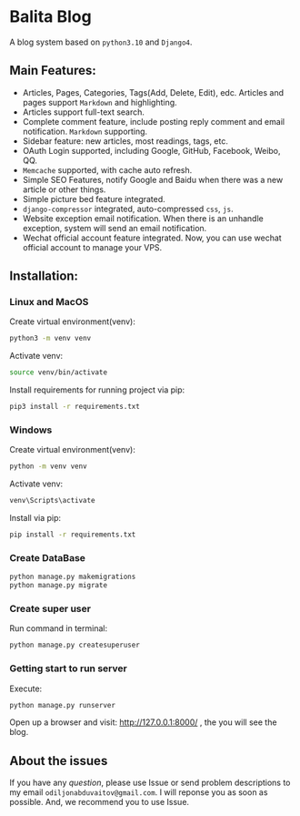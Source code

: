 # Balita Blog


A blog system based on `python3.10` and `Django4`.




## Main Features:
- Articles, Pages, Categories, Tags(Add, Delete, Edit), edc. Articles and pages support `Markdown` and highlighting.
- Articles support full-text search.
- Complete comment feature, include posting reply comment and email notification. `Markdown` supporting.
- Sidebar feature: new articles, most readings, tags, etc.
- OAuth Login supported, including Google, GitHub, Facebook, Weibo, QQ.
- `Memcache` supported, with cache auto refresh.
- Simple SEO Features, notify Google and Baidu when there was a new article or other things.
- Simple picture bed feature integrated.
- `django-compressor` integrated, auto-compressed `css`, `js`.
- Website exception email notification. When there is an unhandle exception, system will send an email notification.
- Wechat official account feature integrated. Now, you can use wechat official account to manage your VPS.

## Installation:
### Linux and MacOS
Create virtual environment(venv):    
```bash
python3 -m venv venv
```

Activate venv:  
```bash
source venv/bin/activate
```

Install requirements for running project via pip: 
```bash
pip3 install -r requirements.txt
```

### Windows

Create virtual environment(venv):   
```bash
python -m venv venv
```

Activate venv:  
```bash
venv\Scripts\activate
```

Install via pip: 
```bash
pip install -r requirements.txt
```
### Create DataBase
```bash
python manage.py makemigrations
python manage.py migrate
```  

### Create super user

Run command in terminal:
```bash
python manage.py createsuperuser
```

[//]: # ()
[//]: # (### Collect static files)

[//]: # (Run command in terminal:)

[//]: # (```bash)

[//]: # (python manage.py collectstatic --noinput)

[//]: # (python manage.py compress --force)

[//]: # (```)




### Getting start to run server
Execute: 
```bash
python manage.py runserver
```

Open up a browser and visit: http://127.0.0.1:8000/ , the you will see the blog.



## About the issues

If you have any *question*, please use Issue or send problem descriptions to my email `odiljonabduvaitov@gmail.com`. I will reponse you as soon as possible. And, we recommend you to use Issue.

